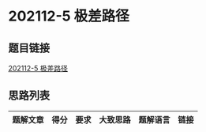 # 202112-5 极差路径

## 题目链接

[202112-5 极差路径](http://118.190.20.162/view.page?gpid=T134)

## 思路列表

<table id="idea_list" class="display nowrap" style="width:100%">
  <thead>
  <tr>
    <th>题解文章</th>
    <th>得分</th>
    <th>要求</th>
    <th>大致思路</th>
    <th>题解语言</th>
    <th>链接</th>
  </tr>
  </thead>
  <tbody>
  </tbody>
</table>